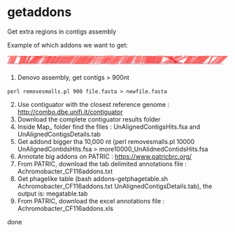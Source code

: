 # getaddons
Get extra regions in contigs assembly

Example of which addons we want to get: 


![Addons example genome!](CP017433.1.pdf_small.png)

1. Denovo assembly, get contigs > 900nt

`perl removesmalls.pl 900 file.fasta > newfile.fasta`

2. Use contiguator with the closest reference genome : http://combo.dbe.unifi.it/contiguator 
3. Download the complete contiguator results folder
4. Inside Map_ folder find the files : UnAlignedContigsHits.fsa and UnAlignedContigsDetails.tab
5. Get addond bigger tha 10,000 nt (perl removesmalls.pl 10000 UnAlignedContidsHits.fsa > more10000_UnAlidnedContidsHits.fsa
6. Annotate big addons on PATRIC : https://www.patricbrc.org/
7. From PATRIC, download the tab delimited annotations file : Achromobacter_CF116addons.txt
8. Get phagelike table (bash addons-getphagetable.sh Achromobacter_CF116addons.txt UnAlignedContigsDetails.tab), the output is: megatable.tab 
9. From PATRIC, download the excel annotations file : Achromobacter_CF116addons.xls

done

